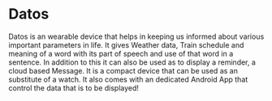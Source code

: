# Datos
Datos is an wearable device that helps in keeping us informed about various important parameters in life. It gives Weather data, Train schedule and meaning of a word with its part of speech and use of that word in a sentence.  In addition to this it can also be used as to display a reminder, a cloud based Message. It is a compact device that can be used as an substitute of a watch. It also comes with an dedicated Android App that control the data that is to be displayed!
